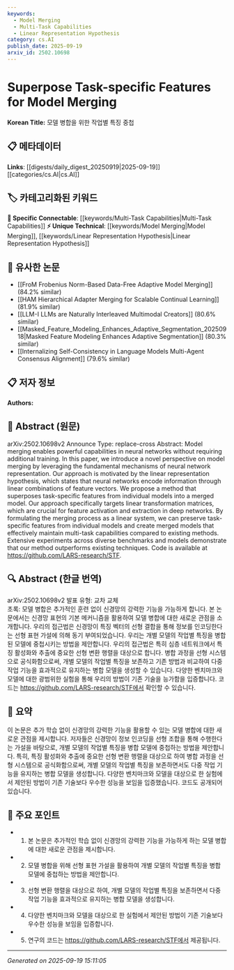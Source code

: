```yaml
---
keywords:
  - Model Merging
  - Multi-Task Capabilities
  - Linear Representation Hypothesis
category: cs.AI
publish_date: 2025-09-19
arxiv_id: 2502.10698
---
```


<!-- KEYWORD_LINKING_METADATA:
{
  "processed_timestamp": "2025-09-22 21:22:40.249632",
  "vocabulary_version": "1.0",
  "selected_keywords": [
    "Model Merging",
    "Multi-Task Capabilities",
    "Linear Representation Hypothesis"
  ],
  "rejected_keywords": [
    "Neural Networks",
    "Feature Vectors"
  ],
  "similarity_scores": {
    "Model Merging": 0.85,
    "Multi-Task Capabilities": 0.8,
    "Linear Representation Hypothesis": 0.78
  },
  "extraction_method": "AI_prompt_based",
  "budget_applied": true
}
-->


# Superpose Task-specific Features for Model Merging

**Korean Title:** 모델 병합을 위한 작업별 특징 중첩

## 📋 메타데이터

**Links**: [[digests/daily_digest_20250919|2025-09-19]]   [[categories/cs.AI|cs.AI]]

## 🏷️ 카테고리화된 키워드
**🔗 Specific Connectable**: [[keywords/Multi-Task Capabilities|Multi-Task Capabilities]]
**⚡ Unique Technical**: [[keywords/Model Merging|Model Merging]], [[keywords/Linear Representation Hypothesis|Linear Representation Hypothesis]]

## 🔗 유사한 논문
- [[FroM Frobenius Norm-Based Data-Free Adaptive Model Merging]] (84.2% similar)
- [[HAM Hierarchical Adapter Merging for Scalable Continual Learning]] (81.9% similar)
- [[LLM-I LLMs are Naturally Interleaved Multimodal Creators]] (80.6% similar)
- [[Masked_Feature_Modeling_Enhances_Adaptive_Segmentation_20250918|Masked Feature Modeling Enhances Adaptive Segmentation]] (80.3% similar)
- [[Internalizing Self-Consistency in Language Models Multi-Agent Consensus Alignment]] (79.6% similar)

## 📋 저자 정보

**Authors:** 

## 📄 Abstract (원문)

arXiv:2502.10698v2 Announce Type: replace-cross 
Abstract: Model merging enables powerful capabilities in neural networks without requiring additional training. In this paper, we introduce a novel perspective on model merging by leveraging the fundamental mechanisms of neural network representation. Our approach is motivated by the linear representation hypothesis, which states that neural networks encode information through linear combinations of feature vectors. We propose a method that superposes task-specific features from individual models into a merged model. Our approach specifically targets linear transformation matrices, which are crucial for feature activation and extraction in deep networks. By formulating the merging process as a linear system, we can preserve task-specific features from individual models and create merged models that effectively maintain multi-task capabilities compared to existing methods. Extensive experiments across diverse benchmarks and models demonstrate that our method outperforms existing techniques. Code is available at https://github.com/LARS-research/STF.

## 🔍 Abstract (한글 번역)

arXiv:2502.10698v2 발표 유형: 교차 교체  
초록: 모델 병합은 추가적인 훈련 없이 신경망의 강력한 기능을 가능하게 합니다. 본 논문에서는 신경망 표현의 기본 메커니즘을 활용하여 모델 병합에 대한 새로운 관점을 소개합니다. 우리의 접근법은 신경망이 특징 벡터의 선형 결합을 통해 정보를 인코딩한다는 선형 표현 가설에 의해 동기 부여되었습니다. 우리는 개별 모델의 작업별 특징을 병합된 모델에 중첩시키는 방법을 제안합니다. 우리의 접근법은 특히 심층 네트워크에서 특징 활성화와 추출에 중요한 선형 변환 행렬을 대상으로 합니다. 병합 과정을 선형 시스템으로 공식화함으로써, 개별 모델의 작업별 특징을 보존하고 기존 방법과 비교하여 다중 작업 기능을 효과적으로 유지하는 병합 모델을 생성할 수 있습니다. 다양한 벤치마크와 모델에 대한 광범위한 실험을 통해 우리의 방법이 기존 기술을 능가함을 입증합니다. 코드는 https://github.com/LARS-research/STF에서 확인할 수 있습니다.

## 📝 요약

이 논문은 추가 학습 없이 신경망의 강력한 기능을 활용할 수 있는 모델 병합에 대한 새로운 관점을 제시합니다. 저자들은 신경망이 정보 인코딩을 선형 조합을 통해 수행한다는 가설을 바탕으로, 개별 모델의 작업별 특징을 병합 모델에 중첩하는 방법을 제안합니다. 특히, 특징 활성화와 추출에 중요한 선형 변환 행렬을 대상으로 하여 병합 과정을 선형 시스템으로 공식화함으로써, 개별 모델의 작업별 특징을 보존하면서도 다중 작업 기능을 유지하는 병합 모델을 생성합니다. 다양한 벤치마크와 모델을 대상으로 한 실험에서 제안된 방법이 기존 기술보다 우수한 성능을 보임을 입증했습니다. 코드도 공개되어 있습니다.

## 🎯 주요 포인트

- 1. 본 논문은 추가적인 학습 없이 신경망의 강력한 기능을 가능하게 하는 모델 병합에 대한 새로운 관점을 제시합니다.

- 2. 모델 병합을 위해 선형 표현 가설을 활용하여 개별 모델의 작업별 특징을 병합 모델에 중첩하는 방법을 제안합니다.

- 3. 선형 변환 행렬을 대상으로 하여, 개별 모델의 작업별 특징을 보존하면서 다중 작업 기능을 효과적으로 유지하는 병합 모델을 생성합니다.

- 4. 다양한 벤치마크와 모델을 대상으로 한 실험에서 제안된 방법이 기존 기술보다 우수한 성능을 보임을 입증합니다.

- 5. 연구의 코드는 https://github.com/LARS-research/STF에서 제공됩니다.

---

*Generated on 2025-09-19 15:11:05*